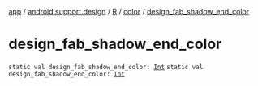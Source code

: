 [app](../../../index.md) / [android.support.design](../../index.md) / [R](../index.md) / [color](index.md) / [design_fab_shadow_end_color](.)

# design_fab_shadow_end_color

`static val design_fab_shadow_end_color: `[`Int`](https://kotlinlang.org/api/latest/jvm/stdlib/kotlin/-int/index.html)
`static val design_fab_shadow_end_color: `[`Int`](https://kotlinlang.org/api/latest/jvm/stdlib/kotlin/-int/index.html)